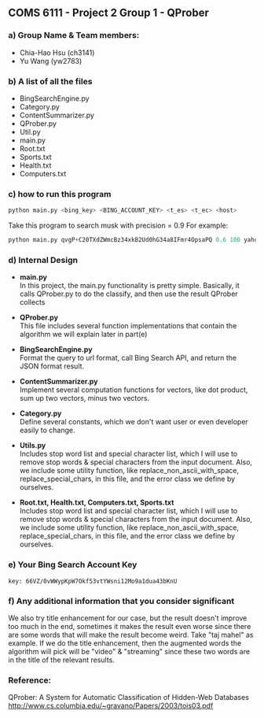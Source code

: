 ## COMS 6111 - Project 2 Group 1 - QProber

### a) Group Name & Team members:
- Chia-Hao Hsu (ch3141)
- Yu Wang (yw2783)

### b) A list of all the files
- BingSearchEngine.py
- Category.py
- ContentSummarizer.py
- QProber.py
- Util.py
- main.py
- Root.txt
- Sports.txt
- Health.txt
- Computers.txt

### c) how to run this program
```python
python main.py <bing_key> <BING_ACCOUNT_KEY> <t_es> <t_ec> <host>
```
  Take this program to search musk with precision = 0.9 For example:
```python
python main.py qvgP+C20TXdZWmcBz34xkB2Ud0hG34a8IFmr4OpsaPQ 0.6 100 yahoo.com
```
### d) Internal Design
- **main.py**<br>
    In this project, the main.py functionality is pretty simple. Basically, it calls QProber.py to do the classify, and then use the result QProber collects 

- **QProber.py**<br>
    This file includes several function implementations that contain the algorithm we will explain later in part(e)

- **BingSearchEngine.py**<br>
    Format the query to url format, call Bing Search API, and return the JSON format result.

- **ContentSummarizer.py**<br>
    Implement several computation functions for vectors, like dot product, sum up two vectors, minus two vectors.

- **Category.py**<br>
    Define several constants, which we don't want user or even developer easily to change.

- **Utils.py**<br>
    Includes stop word list and special character list, which I will use to remove stop words & special characters from the input document.     Also, we include some utility function, like replace_non_ascii_with_space, replace_special_chars, in this file, and the error class we     define by ourselves.
    
- **Root.txt, Health.txt, Computers.txt, Sports.txt**<br>
    Includes stop word list and special character list, which I will use to remove stop words & special characters from the input document.     Also, we include some utility function, like replace_non_ascii_with_space, replace_special_chars, in this file, and the error class we     define by ourselves.

### e) Your Bing Search Account Key
    key: 66VZ/0vWWypKpW7Okf53vtYWsni12Mo9a1dua43bKnU
### f) Any additional information that you consider significant 
We also try title enhancement for our case, but the result doesn't improve too much in the end, sometimes it makes the result even worse since there are some words that will make the result become weird. Take "taj mahel" as example. If we do the title enhancement, then the augmented words the algorithm will pick will be "video" & "streaming" since these two words are in the title of the relevant results.

### Reference:
QProber: A System for Automatic Classification of Hidden-Web Databases http://www.cs.columbia.edu/~gravano/Papers/2003/tois03.pdf

